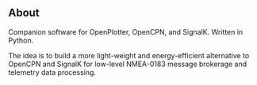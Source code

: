 ## About

Companion software for OpenPlotter, OpenCPN, and SignalK. Written in Python.

The idea is to build a more light-weight and energy-efficient alternative to
OpenCPN and SignalK for low-level NMEA-0183 message brokerage and telemetry
data processing.
